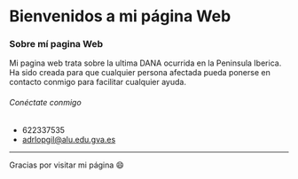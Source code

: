 # Bienvenidos a mi página Web

### Sobre mí pagina Web
Mi pagina web trata sobre la ultima DANA ocurrida en la Peninsula Iberica. Ha sido creada para que cualquier persona afectada pueda ponerse en contacto conmigo para facilitar cualquier ayuda.


###### Conéctate conmigo
- 622337535
- adrlopgil@alu.edu.gva.es

---
Gracias por visitar mi página 😄
